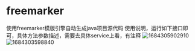 # freemarker
使用freemarker模版引擎自动生成java项目源代码
使用说明，运行如下接口即可，具体方法参数描述，需要去具体service上看，有注释
![1684305902910](https://github.com/cn-g/freemarker/assets/55084217/265b1139-6f4f-4b63-b7f9-b40eb415b641)
![1684303598840](https://github.com/cn-g/freemarker/assets/55084217/169dcb03-9b38-4dca-9364-8f37b8e68d48)
